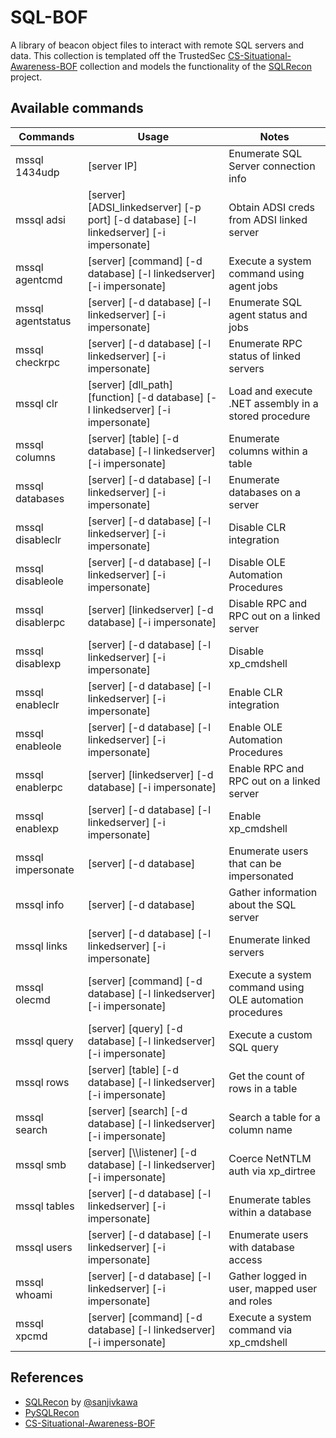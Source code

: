 # SQL-BOF
A library of beacon object files to interact with remote SQL servers and data. This collection is templated off the TrustedSec [CS-Situational-Awareness-BOF](https://github.com/trustedsec/CS-Situational-Awareness-BOF) collection and models the functionality of the [SQLRecon](https://github.com/skahwah/SQLRecon) project.

## Available commands
|Commands| Usage                                                                                   |Notes|
|--------|-----------------------------------------------------------------------------------------|-----|
|mssql 1434udp| [server IP]                                                                             |Enumerate SQL Server connection info |
|mssql adsi| [server] [ADSI_linkedserver] [-p port] [-d database] [-l linkedserver] [-i impersonate] |Obtain ADSI creds from ADSI linked server |
|mssql agentcmd | [server] [command] [-d database] [-l linkedserver] [-i impersonate]                     |Execute a system command using agent jobs |
|mssql agentstatus | [server] [-d database] [-l linkedserver] [-i impersonate]                               |Enumerate SQL agent status and jobs |
|mssql checkrpc | [server] [-d database] [-l linkedserver] [-i impersonate]                               |Enumerate RPC status of linked servers |
|mssql clr | [server] [dll_path] [function] [-d database] [-l linkedserver] [-i impersonate]         |Load and execute .NET assembly in a stored procedure |
|mssql columns | [server] [table] [-d database] [-l linkedserver] [-i impersonate]                       |Enumerate columns within a table |
|mssql databases | [server] [-d database] [-l linkedserver] [-i impersonate]                               |Enumerate databases on a server|
|mssql disableclr | [server] [-d database] [-l linkedserver] [-i impersonate]                               |Disable CLR integration |
|mssql disableole | [server] [-d database] [-l linkedserver] [-i impersonate]                               |Disable OLE Automation Procedures |
|mssql disablerpc | [server] [linkedserver] [-d database] [-i impersonate]                                  |Disable RPC and RPC out on a linked server |
|mssql disablexp | [server] [-d database] [-l linkedserver] [-i impersonate]                               |Disable xp_cmdshell |
|mssql enableclr | [server] [-d database] [-l linkedserver] [-i impersonate]                               |Enable CLR integration |
|mssql enableole | [server] [-d database] [-l linkedserver] [-i impersonate]                               |Enable OLE Automation Procedures |
|mssql enablerpc | [server] [linkedserver] [-d database] [-i impersonate]                                  |Enable RPC and RPC out on a linked server |
|mssql enablexp | [server] [-d database] [-l linkedserver] [-i impersonate]                               |Enable xp_cmdshell |
|mssql impersonate | [server] [-d database]                                                                  |Enumerate users that can be impersonated |
|mssql info | [server] [-d database]                                                                  |Gather information about the SQL server |
|mssql links | [server] [-d database] [-l linkedserver] [-i impersonate]                               |Enumerate linked servers |
|mssql olecmd | [server] [command] [-d database] [-l linkedserver] [-i impersonate]                     |Execute a system command using OLE automation procedures |
|mssql query | [server] [query] [-d database] [-l linkedserver] [-i impersonate]                       |Execute a custom SQL query |
|mssql rows | [server] [table] [-d database] [-l linkedserver] [-i impersonate]                       |Get the count of rows in a table |
|mssql search | [server] [search] [-d database] [-l linkedserver] [-i impersonate]                      |Search a table for a column name |
|mssql smb | [server] [\\\\listener] [-d database] [-l linkedserver] [-i impersonate]                |Coerce NetNTLM auth via xp_dirtree |
|mssql tables | [server] [-d database] [-l linkedserver] [-i impersonate]                               |Enumerate tables within a database |
|mssql users | [server] [-d database] [-l linkedserver] [-i impersonate]                               |Enumerate users with database access |
|mssql whoami | [server] [-d database] [-l linkedserver] [-i impersonate]                               |Gather logged in user, mapped user and roles |
|mssql xpcmd | [server] [command] [-d database] [-l linkedserver] [-i impersonate]                     |Execute a system command via xp_cmdshell |

## References
- [SQLRecon](https://github.com/skahwah/SQLRecon) by [@sanjivkawa](https://twitter.com/sanjivkawa)
- [PySQLRecon](https://github.com/Tw1sm/PySQLRecon)
- [CS-Situational-Awareness-BOF](https://github.com/trustedsec/CS-Situational-Awareness-BOF)
